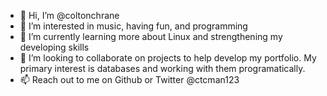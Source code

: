 - 👋 Hi, I’m @coltonchrane
- 👀 I’m interested in music, having fun, and programming
- 🌱 I’m currently learning more about Linux and strengthening my developing skills
- 💞️ I’m looking to collaborate on projects to help develop my portfolio. My primary interest is databases and working with them programatically.
- 📫 Reach out to me on Github or Twitter @ctcman123

<!---
coltonchrane/coltonchrane is a ✨ special ✨ repository because its `README.md` (this file) appears on your GitHub profile.
You can click the Preview link to take a look at your changes.
--->
